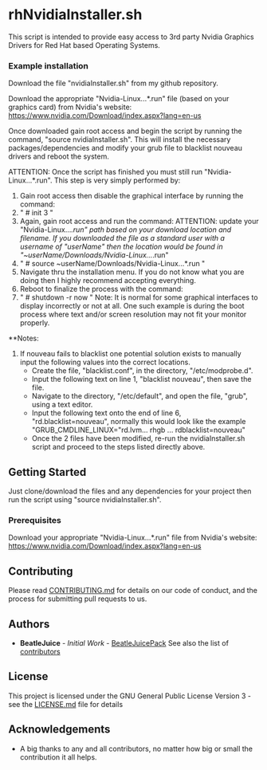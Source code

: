 # rhNvidiaInstaller.sh

This script is intended to provide easy access to 3rd party Nvidia Graphics Drivers for Red Hat based Operating Systems.

### Example installation

Download the file "nvidiaInstaller.sh" from my github repository.

Download the appropriate "Nvidia-Linux...*.run" file (based on your graphics card) from Nvidia's website: 
https://www.nvidia.com/Download/index.aspx?lang=en-us

Once downloaded gain root access and begin the script by running the command, "source nvidiaInstaller.sh".  This will install
the necessary packages/dependencies and modify your grub file to blacklist nouveau drivers and reboot the system.

ATTENTION: Once the script has finished you must still run "Nvidia-Linux...*.run".  This step is very simply performed by:
1. Gain root access then disable the graphical interface by running the command:
2. " # init 3 "
3. Again, gain root access and run the command:
ATTENTION: update your "Nvidia-Linux...*.run" path based on your download location and filename.  If you downloaded the file
as a standard user with a username of "userName" then the location would be found in 
"~userName/Downloads/Nvidia-Linux...*.run"
4. " # source ~userName/Downloads/Nvidia-Linux...*.run "
5. Navigate thru the installation menu.  If you do not know what you are doing then I highly recommend accepting everything.
6. Reboot to finalize the process with the command:
7. " # shutdown -r now "
Note: It is normal for some graphical interfaces to display incorrectly or not at all. One such example is during the
boot process where text and/or screen resolution may not fit your monitor properly.

**Notes:
1. If nouveau fails to blacklist one potential solution exists to manually input the following values into the correct locations.
     - Create the file, "blacklist.conf", in the directory, "/etc/modprobe.d".
     - Input the following text on line 1, "blacklist nouveau", then save the file.
     - Navigate to the directory, "/etc/default", and open the file, "grub", using a text editor.
     - Input the following text onto the end of line 6, "rd.blacklist=nouveau",  normally this would look like the example "GRUB_CMDLINE_LINUX="rd.lvm... rhgb ... rdblacklist=nouveau"
     - Once the 2 files have been modified, re-run the nvidiaInstaller.sh script and proceed to the steps listed directly above.

## Getting Started

Just clone/download the files and any dependencies for your project then run the script using "source nvidiaInstaller.sh".

### Prerequisites

Download your appropriate "Nvidia-Linux...*.run" file from Nvidia's website:
https://www.nvidia.com/Download/index.aspx?lang=en-us  

## Contributing

Please read [CONTRIBUTING.md](https://gist.github.com/BeatleJuicePack/47204bcc706e0e0c9e11d80e267f3d29) for details on our
code of conduct, and the process for submitting pull requests to us.

## Authors

* **BeatleJuice** - *Initial Work* - [BeatleJuicePack](https://github.com/BeatleJuicePack)
See also the list of [contributors](https://github.com/BeatleJuicePack/Arduino-Projects/contributors)

## License

This project is licensed under the GNU General Public License Version 3 - see the [LICENSE.md](LICENSE.md) file for details

## Acknowledgements

* A big thanks to any and all contributors, no matter how big or small the contribution it all helps.
